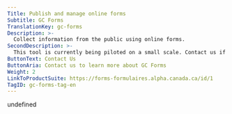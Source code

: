 ```yaml
---
Title: Publish and manage online forms
Subtitle: GC Forms
TranslationKey: gc-forms
Description: >-
  Collect information from the public using online forms.
SecondDescription: >-
  This tool is currently being piloted on a small scale. Contact us if you would like to pilot this tool in your service.
ButtonText: Contact Us
ButtonAria: Contact us to learn more about GC Forms
Weight: 2
LinkToProductSuite: https://forms-formulaires.alpha.canada.ca/id/1
TagID: gc-forms-tag-en
---
```


undefined
